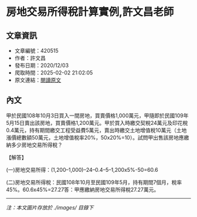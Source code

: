 # 房地交易所得稅計算實例,許文昌老師

## 文章資訊
- 文章編號：420515
- 作者：許文昌
- 發布日期：2020/12/03
- 爬取時間：2025-02-02 21:02:05
- 原文連結：[閱讀原文](https://real-estate.get.com.tw/Columns/detail.aspx?no=420515)

## 內文
甲於民國108年10月3日買入一間房地，買賣價格1,000萬元，甲隨即於民國109年5月15日賣出該房地，買賣價格1,200萬元。甲於買入時繳交契稅24萬元及印花稅0.4萬元，持有期間繳交工程受益費5萬元，賣出時繳交土地增值稅10萬元（土地漲價總數額50萬元，土地增值稅率20%，50x20%=10）。試問甲出售該房地應繳納多少房地交易所得稅？

【解答】

(一)房地交易所得：(1,200–1,000)–24–0.4–5–1,200x5%-50=60.6

(二)房地交易所得稅：民國108年10月至民國109年5月，持有期間7個月，稅率45%。60.6x45%=27.27答：甲應繳納房地交易所得稅27.27萬元。

---
*注：本文圖片存放於 ./images/ 目錄下*
